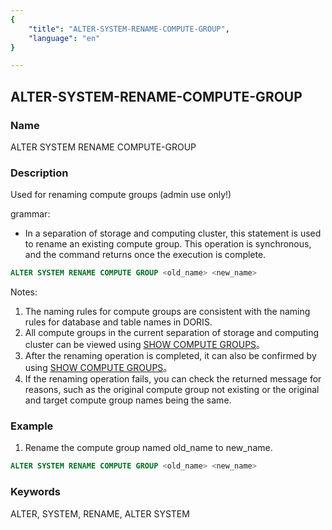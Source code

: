 ```yaml
---
{
    "title": "ALTER-SYSTEM-RENAME-COMPUTE-GROUP",
    "language": "en"
}

---
```


<!--
Licensed to the Apache Software Foundation (ASF) under one
or more contributor license agreements.  See the NOTICE file
distributed with this work for additional information
regarding copyright ownership.  The ASF licenses this file
to you under the Apache License, Version 2.0 (the
"License"); you may not use this file except in compliance
with the License.  You may obtain a copy of the License at

  http://www.apache.org/licenses/LICENSE-2.0

Unless required by applicable law or agreed to in writing,
software distributed under the License is distributed on an
"AS IS" BASIS, WITHOUT WARRANTIES OR CONDITIONS OF ANY
KIND, either express or implied.  See the License for the
specific language governing permissions and limitations
under the License.
-->

## ALTER-SYSTEM-RENAME-COMPUTE-GROUP


### Name

ALTER SYSTEM RENAME COMPUTE-GROUP

### Description

Used for renaming compute groups (admin use only!)

grammar:

- In a separation of storage and computing cluster, this statement is used to rename an existing compute group. This operation is synchronous, and the command returns once the execution is complete.

```sql
ALTER SYSTEM RENAME COMPUTE GROUP <old_name> <new_name>
```


Notes:
1. The naming rules for compute groups are consistent with the naming rules for database and table names in DORIS.
2. All compute groups in the current separation of storage and computing cluster can be viewed using [SHOW COMPUTE GROUPS](../Show-Statements/SHOW-COMPUTE-GROUPS.md)。
3. After the renaming operation is completed, it can also be confirmed by using [SHOW COMPUTE GROUPS](../Show-Statements/SHOW-COMPUTE-GROUPS.md)。
4. If the renaming operation fails, you can check the returned message for reasons, such as the original compute group not existing or the original and target compute group names being the same.

### Example

1. Rename the compute group named old_name to new_name.

```sql
ALTER SYSTEM RENAME COMPUTE GROUP <old_name> <new_name>
```

### Keywords

ALTER, SYSTEM, RENAME, ALTER SYSTEM